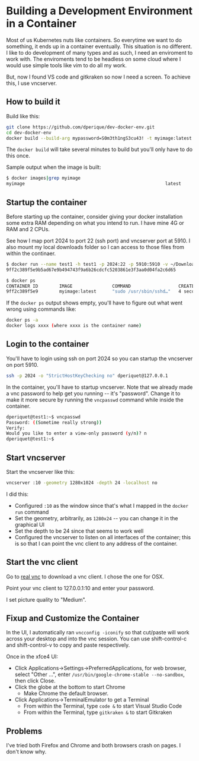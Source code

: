 # Building a Development Environment in a Container

Most of us Kubernetes nuts like containers.  So everytime we want to do something, it ends
up in a container eventually.  This situation is no different.  I like to do development
of many types and as such, I need an enviroment to work with. The enviroments tend to be
headless on some cloud where I would use simple tools like vim to do all my work.

But, now I found VS code and gitkraken so now I need a screen.  To achieve this, I use
vncserver.

## How to build it

Build like this:

```bash
git clone https://github.com/dperique/dev-docker-env.git
cd dev-docker-env
docker build --build-arg mypassword=S0m3th1ngS3cu43! -t myimage:latest .
```

The `docker build` will take several minutes to build but you'll only have to do this once.

Sample output when the image is built:

```bash
$ docker images|grep myimage
myimage                                                     latest              292968e3b2da        13 seconds ago      2.56GB
```

## Startup the container

Before starting up the container, consider giving your docker installation some extra RAM depending on
what you intend to run. I have mine 4G or RAM and 2 CPUs.

See how I map port 2024 to port 22 (ssh port) and vncserver port at 5910.  I also mount my
local downloads folder so I can access to those files from within the continaer.

```bash
$ docker run --name test1 -h test1 -p 2024:22 -p 5910:5910 -v ~/Downloads:/home/dperique/Downloads -d myimage:latest
9ff2c389f5e9b5ad67e9b494743f9a6b26cdcfc5203861e3f3aa0d04fa2c6d65

$ docker ps
CONTAINER ID        IMAGE               COMMAND                  CREATED             STATUS              PORTS                                          NAMES
9ff2c389f5e9        myimage:latest      "sudo /usr/sbin/sshd…"   4 seconds ago       Up 3 seconds        0.0.0.0:5910->5910/tcp, 0.0.0.0:2024->22/tcp   test1
```

If the `docker ps` output shows empty, you'll have to figure out what went wrong using commands
like:

```bash
docker ps -a
docker logs xxxx (where xxxx is the container name)
```

## Login to the container

You'll have to login using ssh on port 2024 so you can startup the vncserver on port
5910.

```bash
ssh -p 2024 -o "StrictHostKeyChecking no" dperiquet@127.0.0.1
```

In the container, you'll have to startup vncserver.  Note that we already made a vnc password
to help get you running -- it's "password".  Change it to make it more secure by running the
`vncpasswd` command while inside the container.

```bash
dperiquet@test1:~$ vncpasswd
Password: ((Sometime really strong))
Verify:
Would you like to enter a view-only password (y/n)? n
dperiquet@test1:~$
```

## Start vncserver

Start the vncserver like this:

```bash
vncserver :10 -geometry 1280x1024 -depth 24 -localhost no
```

I did this:

* Configured `:10` as the window since that's what I mapped in the `docker run` command
* Set the geometry, arbitrarily, as `1280x24` -- you can change it in the graphical UI
* Set the depth to be 24 since that seems to work well
* Configured the vncserver to listen on all interfaces of the container; this is so that
  I can point the vnc client to any address of the container.

## Start the vnc client

Go to [real vnc](https://www.realvnc.com/en/connect/download/viewer/macos/) to download a
vnc client.  I chose the one for OSX.

Point your vnc client to 127.0.0.1:10 and enter your password.

I set picture quality to "Medium".

## Fixup and Customize the Container

In the UI, I automatically ran `vncconfig -iconify` so that cut/paste will work across
your desktop and into the vnc session.  You can use shift-control-c and shift-control-v to
copy and paste respectively.

Once in the xfce4 UI:

* Click Applications->Settings->PreferredApplications, for web browser, select "Other ...", enter
`/usr/bin/google-chrome-stable --no-sandbox`, then click Close.
* Click the globe at the bottom to start Chrome
  * Make Chrome the default browser.
* Click Applications->TerminalEmulator to get a Terminal
  * From within the Terminal, type `code &` to start Visual Studio Code
  * From within the Terminal, type `gitkraken &` to start Gitkraken

## Problems

I've tried both Firefox and Chrome and both browsers crash on pages.  I don't know why.
